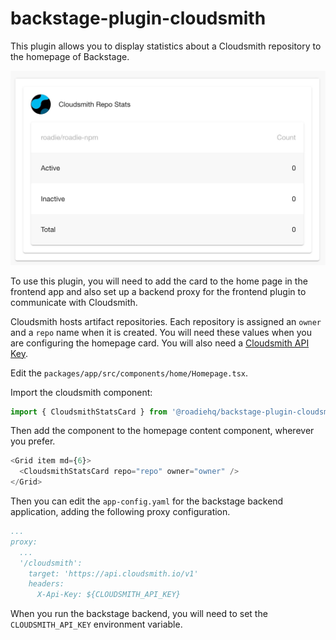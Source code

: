 # backstage-plugin-cloudsmith

This plugin allows you to display statistics about a Cloudsmith repository to the homepage of Backstage.

![homepage-cloudsmith.png](homepage-cloudsmith.png)

To use this plugin, you will need to add the card to the home page in the frontend app and also set up a backend proxy for the
frontend plugin to communicate with Cloudsmith.

Cloudsmith hosts artifact repositories. Each repository is assigned an `owner` and a `repo` name when it is created. You will need
these values when you are configuring the homepage card. You will also need a [Cloudsmith API Key](https://help.cloudsmith.io/reference/authentication).

Edit the `packages/app/src/components/home/Homepage.tsx`.

Import the cloudsmith component:

```typescript jsx
import { CloudsmithStatsCard } from '@roadiehq/backstage-plugin-cloudsmith';
```

Then add the component to the homepage content component, wherever you prefer.

```typescript jsx
<Grid item md={6}>
  <CloudsmithStatsCard repo="repo" owner="owner" />
</Grid>
```

Then you can edit the `app-config.yaml` for the backstage backend application, adding the following proxy configuration.

```yaml
...
proxy:
  ...
  '/cloudsmith':
    target: 'https://api.cloudsmith.io/v1'
    headers:
      X-Api-Key: ${CLOUDSMITH_API_KEY}
```

When you run the backstage backend, you will need to set the `CLOUDSMITH_API_KEY` environment variable.
